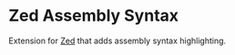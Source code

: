 # Zed Assembly Syntax

Extension for [Zed](https://zed.dev) that adds assembly syntax highlighting.
